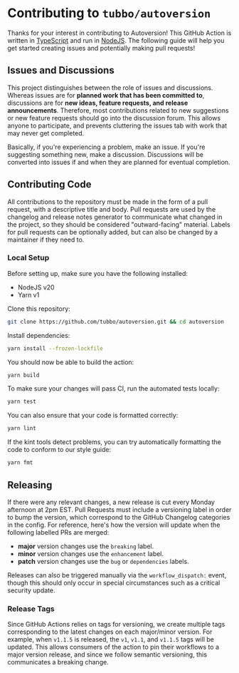 # Contributing to `tubbo/autoversion`

Thanks for your interest in contributing to Autoversion! This GitHub Action is
written in [TypeScript](https://typescriptlang.org) and run in [NodeJS](https://nodejs.org). The following guide will help you get started creating issues and
potentially making pull requests!

## Issues and Discussions

This project distinguishes between the role of issues and discussions. Whereas
issues are for **planned work that has been committed to**, discussions are for
**new ideas, feature requests, and release announcements**. Therefore, most
contributions related to new suggestions or new feature requests should go
into the discussion forum. This allows anyone to participate, and prevents
cluttering the issues tab with work that may never get completed.

Basically, if you're experiencing a problem, make an issue. If you're suggesting
something new, make a discussion. Discussions will be converted into issues if
and when they are planned for eventual completion.

## Contributing Code

All contributions to the repository must be made in the form of a pull request,
with a descriptive title and body. Pull requests are used by the changelog and
release notes generator to communicate what changed in the project, so they
should be considered "outward-facing" material. Labels for pull requests can be
optionally added, but can also be changed by a maintainer if they need to.

### Local Setup

Before setting up, make sure you have the following installed:

- NodeJS v20
- Yarn v1

Clone this repository:

```sh
git clone https://github.com/tubbo/autoversion.git && cd autoversion
```

Install dependencies:

```sh
yarn install --frozen-lockfile
```

You should now be able to build the action:

```sh
yarn build
```

To make sure your changes will pass CI, run the automated tests locally:

```sh
yarn test
```

You can also ensure that your code is formatted correctly:

```sh
yarn lint
```

If the kint tools detect problems, you can try automatically formatting the
code to conform to our style guide:

```sh
yarn fmt
```

## Releasing

If there were any relevant changes, a new release is cut every Monday afternoon
at 2pm EST. Pull Requests must include a versioning label in order to bump the
version, which correspond to the GitHub Changelog categories in the config. For
reference, here's how the version will update when the following labelled PRs
are merged:

- **major** version changes use the `breaking` label.
- **minor** version changes use the `enhancement` label.
- **patch** version changes use the `bug` or `dependencies` labels.

Releases can also be triggered manually via the `workflow_dispatch:` event,
though this should only occur in special circumstances such as a critical
security update.

### Release Tags

Since GitHub Actions relies on tags for versioning, we create multiple tags
corresponding to the latest changes on each major/minor version. For example,
when `v1.1.5` is released, the `v1`, `v1.1`, and `v1.1.5` tags will be updated.
This allows consumers of the action to pin their workflows to a major version
release, and since we follow semantic versioning, this communicates a breaking
change.
